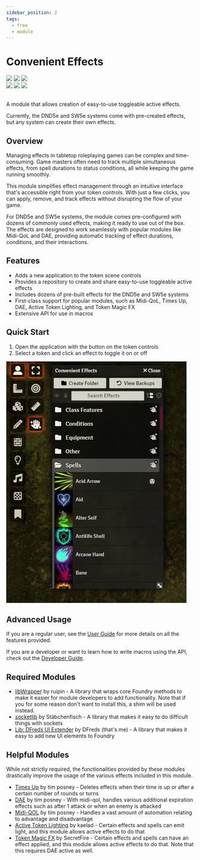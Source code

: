 ```yaml
---
sidebar_position: 2
tags:
  - free
  - module
---
```


# Convenient Effects

<img src="https://img.shields.io/badge/Free-00aa00?style=for-the-badge"/>
<img src="https://img.shields.io/badge/Any%20System-00aaaa?style=for-the-badge"/>
<a target="_blank" href="https://foundryvtt.com/packages/dfreds-convenient-effects"><img src="https://img.shields.io/badge/Download-2e2e2e?style=for-the-badge"/></a>
<br />
<a target="_blank" href="https://github.com/DFreds/dfreds-convenient-effects"><img src="https://img.shields.io/github/v/release/DFreds/dfreds-convenient-effects?style=for-the-badge&label=Version"/></a>
<img src="https://img.shields.io/badge/dynamic/json.svg?url=https://raw.githubusercontent.com/DFreds/dfreds-convenient-effects/main/static/module.json&label=FVTT&query=$.compatibility.verified&colorB=fe6a1f&style=for-the-badge"/>
<a target="_blank" href="https://forge-vtt.com/bazaar#package=dfreds-convenient-effects"><img src="https://img.shields.io/badge/dynamic/json?label=Installs&query=package.installs&suffix=%25&url=https://forge-vtt.com/api/bazaar/package/dfreds-convenient-effects&colorB=68a74f&style=for-the-badge"/></a>
<br/>
<br/>

A module that allows creation of easy-to-use toggleable active effects.

Currently, the DND5e and SW5e systems come with pre-created effects, but any
system can create their own effects.

## Overview 

Managing effects in tabletop roleplaying games can be complex and
time-consuming. Game masters often need to track multiple simultaneous effects,
from spell durations to status conditions, all while keeping the game running
smoothly.

This module simplifies effect management through an intuitive interface that's
accessible right from your token controls. With just a few clicks, you can
apply, remove, and track effects without disrupting the flow of your game.

For DND5e and SW5e systems, the module comes pre-configured with dozens of
commonly used effects, making it ready to use out of the box. The effects are
designed to work seamlessly with popular modules like Midi-QoL and DAE,
providing automatic tracking of effect durations, conditions, and their
interactions.

## Features

- Adds a new application to the token scene controls
- Provides a repository to create and share easy-to-use toggleable active effects
- Includes dozens of pre-built effects for the DND5e and SW5e systems
- First-class support for popular modules, such as Midi-QoL, Times Up, DAE, Active Token Lighting, and Token Magic FX
- Extensive API for use in macros

## Quick Start

1. Open the application with the button on the token controls
1. Select a token and click an effect to toggle it on or off

![Convenient Effects App](./img/convenient-effects-app.png)

## Advanced Usage

If you are a regular user, see the [User Guide](./user-guide) for more details
on all the features provided.

If you are a developer or want to learn how to write macros using the API, check
out the [Developer Guide](./developer-guide).

## Required Modules

- [libWrapper](https://foundryvtt.com/packages/lib-wrapper) by ruipin - A
  library that wraps core Foundry methods to make it easier for module
  developers to add functionality. Note that if you for some reason don't want
  to install this, a shim will be used instead.
- [socketlib](https://foundryvtt.com/packages/socketlib) by Stäbchenfisch - A
  library that makes it easy to do difficult things with sockets
- [Lib: DFreds UI Extender](https://foundryvtt.com/packages/lib-dfreds-ui-extender) by DFreds (that's me) - A library that makes it easy to add new UI elements to Foundry

## Helpful Modules

While not strictly required, the functionalities provided by these modules
drastically improve the usage of the various effects included in this module.

- [Times Up](https://foundryvtt.com/packages/times-up) by tim posney - Deletes
effects when their time is up or after a certain number of rounds or turns
- [DAE](https://foundryvtt.com/packages/dae) by tim posney - With midi-qol,
handles various additional expiration effects such as after 1 attack or when an
enemy is attacked
- [Midi-QOL](https://foundryvtt.com/packages/midi-qol) by tim posney - Handles a
vast amount of automation relating to advantage and disadvantage
- [Active Token Lighting](https://foundryvtt.com/packages/ATL) by kaelad -
Certain effects and spells can emit light, and this module allows active effects
to do that
- [Token Magic FX](https://foundryvtt.com/packages/tokenmagic) by SecretFire -
Certain effects and spells can have an effect applied, and this module allows
active effects to do that. Note that this requires DAE active as well.